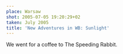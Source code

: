 ```yaml
---
place: Warsaw
shot: 2005-07-05 19:20:29+02
taken: July 2005
title: 'New Adventures in WB: Sunlight'
---
```


We went for a coffee to The Speeding Rabbit.
